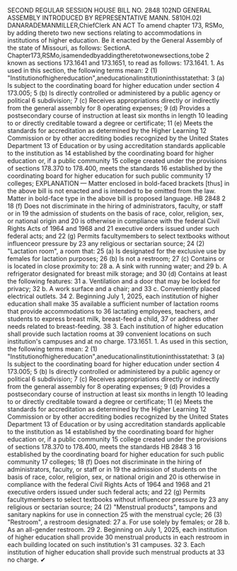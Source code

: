 SECOND REGULAR SESSION
HOUSE BILL NO. 2848
102ND GENERAL ASSEMBLY
INTRODUCED BY REPRESENTATIVE MANN.
5810H.02I DANARADEMANMILLER,ChiefClerk
AN ACT
To amend chapter 173, RSMo, by adding thereto two new sections relating to
accommodations in institutions of higher education.
Be it enacted by the General Assembly of the state of Missouri, as follows:
SectionA. Chapter173,RSMo,isamendedbyaddingtheretotwonewsections,tobe
2 known as sections 173.1641 and 173.1651, to read as follows:
173.1641. 1. As used in this section, the following terms mean:
2 (1) "Institutionofhighereducation",aneducationalinstitutioninthisstatethat:
3 (a) Is subject to the coordinating board for higher education under section
4 173.005;
5 (b) Is directly controlled or administered by a public agency or political
6 subdivision;
7 (c) Receives appropriations directly or indirectly from the general assembly for
8 operating expenses;
9 (d) Provides a postsecondary course of instruction at least six months in length
10 leading to or directly creditable toward a degree or certificate;
11 (e) Meets the standards for accreditation as determined by the Higher Learning
12 Commission or by other accrediting bodies recognized by the United States Department
13 of Education or by using accreditation standards applicable to the institution as
14 established by the coordinating board for higher education or, if a public community
15 college created under the provisions of sections 178.370 to 178.400, meets the standards
16 established by the coordinating board for higher education for such public community
17 colleges;
EXPLANATION — Matter enclosed in bold-faced brackets [thus] in the above bill is not enacted and is
intended to be omitted from the law. Matter in bold-face type in the above bill is proposed language.
HB 2848 2
18 (f) Does not discriminate in the hiring of administrators, faculty, or staff or in
19 the admission of students on the basis of race, color, religion, sex, or national origin and
20 is otherwise in compliance with the federal Civil Rights Acts of 1964 and 1968 and
21 executive orders issued under such federal acts; and
22 (g) Permits facultymembers to select textbooks without influenceor pressure by
23 any religious or sectarian source;
24 (2) "Lactation room", a room that:
25 (a) Is designated for the exclusive use by females for lactation purposes;
26 (b) Is not a restroom;
27 (c) Contains or is located in close proximity to:
28 a. A sink with running water; and
29 b. A refrigerator designated for breast milk storage; and
30 (d) Contains at least the following features:
31 a. Ventilation and a door that may be locked for privacy;
32 b. A work surface and a chair; and
33 c. Conveniently placed electrical outlets.
34 2. Beginning July 1, 2025, each institution of higher education shall make
35 available a sufficient number of lactation rooms that provide accommodations to
36 lactating employees, teachers, and students to express breast milk, breast-feed a child,
37 or address other needs related to breast-feeding.
38 3. Each institution of higher education shall provide such lactation rooms at
39 convenient locations on such institution's campuses and at no charge.
173.1651. 1. As used in this section, the following terms mean:
2 (1) "Institutionofhighereducation",aneducationalinstitutioninthisstatethat:
3 (a) Is subject to the coordinating board for higher education under section
4 173.005;
5 (b) Is directly controlled or administered by a public agency or political
6 subdivision;
7 (c) Receives appropriations directly or indirectly from the general assembly for
8 operating expenses;
9 (d) Provides a postsecondary course of instruction at least six months in length
10 leading to or directly creditable toward a degree or certificate;
11 (e) Meets the standards for accreditation as determined by the Higher Learning
12 Commission or by other accrediting bodies recognized by the United States Department
13 of Education or by using accreditation standards applicable to the institution as
14 established by the coordinating board for higher education or, if a public community
15 college created under the provisions of sections 178.370 to 178.400, meets the standards
HB 2848 3
16 established by the coordinating board for higher education for such public community
17 colleges;
18 (f) Does not discriminate in the hiring of administrators, faculty, or staff or in
19 the admission of students on the basis of race, color, religion, sex, or national origin and
20 is otherwise in compliance with the federal Civil Rights Acts of 1964 and 1968 and
21 executive orders issued under such federal acts; and
22 (g) Permits facultymembers to select textbooks without influenceor pressure by
23 any religious or sectarian source;
24 (2) "Menstrual products", tampons and sanitary napkins for use in connection
25 with the menstrual cycle;
26 (3) "Restroom", a restroom designated:
27 a. For use solely by females; or
28 b. As an all-gender restroom.
29 2. Beginning on July 1, 2025, each institution of higher education shall provide
30 menstrual products in each restroom in each building located on such institution's
31 campuses.
32 3. Each institution of higher education shall provide such menstrual products at
33 no charge.
✔